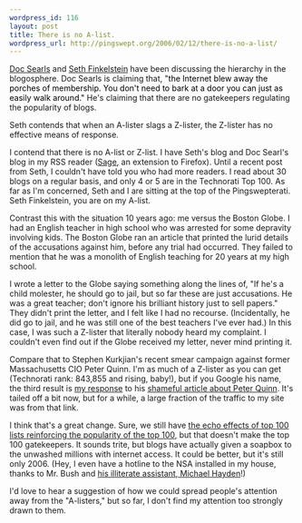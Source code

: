 ```yaml
--- 
wordpress_id: 116
layout: post
title: There is no A-list.
wordpress_url: http://pingswept.org/2006/02/12/there-is-no-a-list/
---
```

[Doc Searls][1] and [Seth Finkelstein][2] have been discussing the hierarchy in the blogosphere. Doc Searls is claiming that, "<font color="black">the Internet blew away the porches of membership. You don't need to bark at a door you can just as easily walk around."</font> He's claiming that there are no gatekeepers regulating the popularity of blogs.

Seth contends that when an A-lister slags a Z-lister, the Z-lister has no effective means of response.

I contend that there is no A-list or Z-list. I have Seth's blog and Doc Searl's blog in my RSS reader (<a href="http://sage.mozdev.org/">Sage</a>, an extension to Firefox). Until a recent post from Seth, I couldn't have told you who had more readers. I read about 30 blogs on a regular basis, and only 4 or 5 are in the Technorati Top 100. As far as I'm concerned, Seth and I are sitting at the top of the Pingswepterati. Seth Finkelstein, you are on my A-list.

Contrast this with the situation 10 years ago: me versus the Boston Globe. I had an English teacher in high school who was arrested for some depravity involving kids. The Boston Globe ran an article that printed the lurid details of the accusations against him, before any trial had occurred. They failed to mention that he was a monolith of English teaching for 20 years at my high school.

I wrote a letter to the Globe saying something along the lines of, "If he's a child molester, he should go to jail, but so far these are just accusations. He was a great teacher; don't ignore his brilliant history just to sell papers." They didn't print the letter, and I felt like I had no recourse. (Incidentally, he did go to jail, and he was still one of the best teachers I've ever had.) In this case, I was such a Z-lister that literally nobody heard my complaint. I couldn't even find out if the Globe received my letter, never mind printing it.

Compare that to Stephen Kurkjian's recent smear campaign against former Massachusetts CIO Peter Quinn. I'm as much of a Z-lister as you can get (Technorati rank: 843,855 and rising, baby!), but if you Google his name, the third result is <a href="http://pingswept.org/2005/12/28/stephen-kurkjian-admit-your-error/">my response</a> to his <a href="http://www.boston.com/news/local/massachusetts/articles/2005/12/28/technology_adviser_quits_unexpectedly/">shameful article about Peter Quinn</a>. It's tailed off a bit now, but for a while, a large fraction of the traffic to my site was from that link.

I think that's a great change. Sure, we still have <a href="http://www.tnl.net/blog/entry/The_New_Gatekeepers">the echo effects of top 100 lists reinforcing the popularity of the top 100</a>, but that doesn't make the top 100 gatekeepers. It sounds trite, but blogs have actually given a soapbox to the unwashed millions with internet access. It could be better, but it's still only 2006. (Hey, I even have a hotline to the NSA installed in my house, thanks to Mr. Bush and <a href="http://www.editorandpublisher.com/eandp/news/article_display.jsp?vnu_content_id=1001883620">his illiterate assistant, Michael Hayden</a>!)

I'd love to hear a suggestion of how we could spread people's attention away from the "A-listers," but so far, I don't find my attention too strongly drawn to them.

[1]: http://doc.weblogs.com/2006/02/11#offensePost
[2]: http://sethf.com/infothought/blog/archives/000970.html
